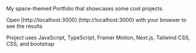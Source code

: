 My space-themed Portfolio that showcases some cool projects.

Open [http://localhost:3000] (http://localhost:3000) with your browser to see the results

Project uses JavaScript, TypeScript, Framer Motion, Next.js, Tailwind CSS, CSS, and bootstrap
 
 
